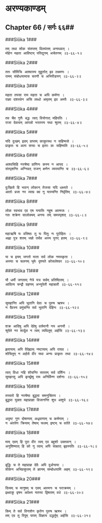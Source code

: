 अरण्यकाण्डम्
===============================


## Chapter 66  / सर्गः ६६##


###Slōka 1###


    तम् तथा शोक संतप्तम् विलपंतम् अनाथवत् ।
    मोहेन महता आविष्टम् परिद्यूनम् अचेतनम् ॥३-६६-१॥


###Slōka 2###


    ततः सौमित्रिः आश्वास्य मुहूर्तात् इव लक्ष्मणः ।
    रामम् संबोधयामास चरणौ च अभिपीडयन् ॥३-६६-२॥


###Slōka 3###


    महता तपसा राम महता च अपि कर्मणा ।
    राज्ञा दशरथेन असि लब्धो अमृतम् इव अमरैः ॥३-६६-३॥


###Slōka 4###


    तव चैव गुणैः बद्धः त्वत् वियोगात् महिपतिः ।
    राजा देवत्वम् आपन्नो भरतस्य यथा श्रुतम् ॥३-६६-४॥


###Slōka 5###


    यदि दुःखम् इदम् प्राप्तम् काकुत्स्थ न सहिष्यसे ।
    प्राकृतः च अल्प सत्त्वः च इतरः कः सहिष्यति ॥३-६६-५॥


###Slōka 6###


    आश्वसिहि नरश्रेष्ठ प्राणिनः कस्य न आपद ।
    संस्पृशन्ति अग्निवत् राजन् क्षणेन व्यपयान्ति च ॥३-६६-६॥


###Slōka 7###


    दुःखितो हि भवान् लोकान् तेजसा यदि धक्ष्यते ।
    आर्ताः प्रजा नर व्याघ्र क्व नु यास्यन्ति निर्वृतिम् ॥३-६६-७॥


###Slōka 8###


    लोक स्वभाव एव एष ययातिः नहुष आत्मजः ।
    गतः शक्रेण सालोक्यम् अनयः तम् समस्पृशत् ॥३-६६-८॥


###Slōka 9###


    महाऋषि यः वसिष्ठः तु यः पितुः नः पुरोहितः ।
    अह्ना पुत्र शतम् जज्ञे तथैव अस्य पुनर् हतम् ॥३-६६-९॥


###Slōka 10###


    या च इयम् जगतो माता सर्व लोक नमस्कृता ।
    अस्याः च चलनम् भूमेः दृश्यते कोसलेश्वर ॥३-६६-१०॥


###Slōka 11###


    यौ धर्मौ जगताम् नेत्रे यत्र सर्वम् प्रतिष्ठितम् ।
    आदित्य चन्द्रौ ग्रहणम् अभ्युपेतौ महाबलौ ॥३-६६-११॥


###Slōka 12###


    सुमहान्ति अपि भूतानि देवाः च पुरुष ऋषभ ।
    न दैवस्य प्रमुंचन्ति सर्व भूतानि देहिनः ॥३-६६-१२॥


###Slōka 13###


    शक्र आदिषु अपि देवेषु वर्तमानौ नय अनयौ ।
    श्रूयेते नर शार्दूल न त्वम् व्यथितुम् अर्हसि ॥३-६६-१३॥


###Slōka 14###


    हृतायाम् अपि वैदेह्याम् नष्टायाम् अपि राघव ।
    शोचितुम् न अर्हसे वीर यथा अन्यः प्राकृतः तथा ॥३-६६-१४॥


###Slōka 15###


    त्वत् विधा नहि शोचन्ति सततम् सर्व दर्शिनः ।
    सुमहत्सु अपि कृच्छ्रेषु राम अनिर्विण्ण दर्शनाः ॥३-६६-१५॥


###Slōka 16###


    तत्त्वतो हि नरश्रेष्ठ बुद्ध्या समनुचिंतय ।
    बुद्ध्या युक्ता महाप्राज्ञा विजानन्ति शुभ अशुभे ॥३-६६-१६॥


###Slōka 17###


    अदृष्ट गुण दोषाणाम् अधृवाणाम् च कर्मणाम् ।
    न अंतरेण क्रियाम् तेषाम् फलम् इष्टम् च वर्तते ॥३-६६-१७॥


###Slōka 18###


    माम् एवम् हि पुरा वीर त्वम् एव बहुशो उक्तवान् ।
    अनुशिष्यात् हि को नु त्वाम् अपि साक्षात् बृहस्पतिः ॥३-६६-१८॥


###Slōka 19###


    बुद्धिः च ते महाप्राज्ञ देवैः अपि दुर्अन्वया ।
    शोकेन अभिप्रसुप्तम् ते ज्ञानम् सम्बोधयामि अहम् ॥३-६६-१९॥


###Slōka 20###


    दिव्यम् च मानुषम् च एवम् आत्मनः च पराक्रमम् ।
    इक्ष्वाकु वृषभ अवेक्ष्य यतस्व द्विषताम् वधे ॥३-६६-२०॥


###Slōka 21###


    किम् ते सर्व विनाशेन कृतेन पुरुष ऋषभ ।
    तम् एव तु रिपुम् पापम् विज्ञाय उद्धर्तुम् अर्हसि ॥३-६६-२१॥


